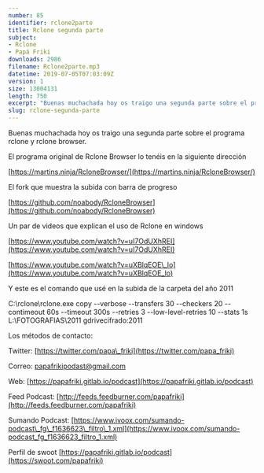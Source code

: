 ```yaml
---
number: 85
identifier: rclone2parte
title: Rclone segunda parte
subject:
- Rclone
- Papá Friki
downloads: 2986
filename: Rclone2parte.mp3
datetime: 2019-07-05T07:03:09Z
version: 1
size: 13004131
length: 750
excerpt: "Buenas muchachada hoy os traigo una segunda parte sobre el programa rclone y rclone browser.\n\nEl programa original de Rclone Browser lo tenéis en la siguiente dirección\n\n[https://martins.ninja/RcloneBrowser/](https://martins.ninja/RcloneBrowser/)\n\nEl fork que muestra la subida con barra de progreso\n\n[https://github.com/noabody/RcloneBrowser](https://github.com/noabody/RcloneBrowser)  \n\nUn par de videos que explican el uso de Rclone en windows\n\n[https://www.youtube.com/watch?v=uI7OdUXhREI](https://www.youtube.com/watch?v=uI7OdUXhREI)  \n\n[https://www.youtube.com/watch?v=uXBlqEOE\\_lo](https://www.youtube.com/watch?v=uXB"
slug: rclone-segunda-parte
---
```

Buenas muchachada hoy os traigo una segunda parte sobre el programa rclone y rclone browser.

El programa original de Rclone Browser lo tenéis en la siguiente dirección

[https://martins.ninja/RcloneBrowser/](https://martins.ninja/RcloneBrowser/)

El fork que muestra la subida con barra de progreso

[https://github.com/noabody/RcloneBrowser](https://github.com/noabody/RcloneBrowser)

Un par de videos que explican el uso de Rclone en windows

[https://www.youtube.com/watch?v=uI7OdUXhREI](https://www.youtube.com/watch?v=uI7OdUXhREI)

[https://www.youtube.com/watch?v=uXBlqEOE\_lo](https://www.youtube.com/watch?v=uXBlqEOE_lo)

Y este es el comando que usé en la subida de la carpeta del año 2011

C:\\rclone\\rclone.exe copy --verbose --transfers 30 --checkers 20 --contimeout 60s --timeout 300s --retries 3 --low-level-retries 10 --stats 1s L:\\FOTOGRAFIAS\\2011 gdrivecifrado:2011

Los métodos de contacto:

Twitter: [https://twitter.com/papa\_friki](https://twitter.com/papa_friki)

Correo: [papafrikipodast@gmail.com](https://archive.org/details/papafrikipodast@gmail.com)

Web: [https://papafriki.gitlab.io/podcast](https://papafriki.gitlab.io/podcast)

Feed Podcast: [http://feeds.feedburner.com/papafriki](http://feeds.feedburner.com/papafriki)

Sumando Podcast: [https://www.ivoox.com/sumando-podcast\_fg\_f1636623\_filtro\_1.xml](https://www.ivoox.com/sumando-podcast_fg_f1636623_filtro_1.xml)

Perfil de swoot [https://papafriki.gitlab.io/podcast](https://swoot.com/papafriki)
